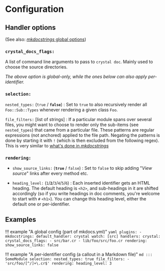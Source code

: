 # Configuration

## Handler options

(See also: [*mkdocstrings* global options](https://mkdocstrings.github.io/usage/#global-options))

### `crystal_docs_flags:`

A list of command line arguments to pass to `crystal doc`. Mainly used to choose the source directories.

*The above option is global-only, while the ones below can also apply per-identifier.*

### `selection:`

`nested_types:` (`true` / **`false`**)
:    Set to `true` to also recursively render all `Foo::Sub::Types` whenever rendering a given class `Foo`.

`file_filters:` [list of strings]
:    If a particular module spans over several files, you might want to choose to render only the sub-items (see `nested_types`) that came from a particular file. These patterns are regular expressions (not anchored) applied to the file path. Negating the patterns is done by starting it with `!` (which is then excluded from the following regex). This is very similar to [what's done in *mkdocstrings*](https://mkdocstrings.github.io/reference/handlers/python/#mkdocstrings.handlers.python.PythonCollector.default_config)

### `rendering:`

* `show_source_links:` (**`true`** / `false`)
:    Set to `false` to skip adding "*View source*" links after every method etc.

* `heading_level:` (`1`/**`2`**/`3`/`4`/`5`/`6`)
:    Each inserted identifier gets an HTML heading. The default heading is `<h2>`, and sub-headings in it are shifted accordingly (so if you write headings in doc comments, you're welcome to start with `#` `<h1>`). You can change this heading level, either the default one or per-identifier.

## Examples

!!! example "A global config (part of mkdocs.yml)"
    ```yaml
    plugins:
      - mkdocstrings:
          default_handler: crystal
          watch: [src]
          handlers:
            crystal:
              crystal_docs_flags:
                - src/bar.cr
                - lib/foo/src/foo.cr
              rendering:
                show_source_links: false
    ```

!!! example "A per-identifier config (a callout in a Markdown file)"
    ```md
    ::: SomeModule
        selection:
          nested_types: true
          file_filters:
            - 'src/foo/[^/]+\.cr$'
        rendering:
          heading_level: 3
    ```
